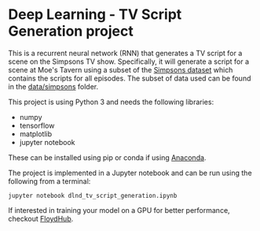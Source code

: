 # Deep Learning - TV Script Generation project

This is a recurrent neural network (RNN) that generates a TV script for a scene on the Simpsons TV show. Specifically, it will generate a script for a scene at Moe's Tavern using a subset of the [Simpsons dataset](https://www.kaggle.com/wcukierski/the-simpsons-by-the-data) which contains the scripts for all episodes. The subset of data used can be found in the [data/simpsons](data/simpsons) folder.

This project is using Python 3 and needs the following libraries:

* numpy
* tensorflow
* matplotlib
* jupyter notebook

These can be installed using pip or conda if using [Anaconda](https://www.continuum.io/downloads).

The project is implemented in a Jupyter notebook and can be run using the following from a terminal:

```jupyter notebook dlnd_tv_script_generation.ipynb```

If interested in training your model on a GPU for better performance, checkout [FloydHub](http://www.floydhub.com).
